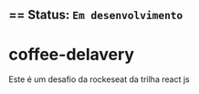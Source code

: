 ## == Status: `Em desenvolvimento`

# coffee-delavery
Este é um desafio da rockeseat da trilha react js
